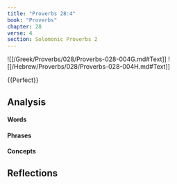 ```yaml
---
title: "Proverbs 28:4"
book: "Proverbs"
chapter: 28
verse: 4
section: Solomonic Proverbs 2
---
```

![[/Greek/Proverbs/028/Proverbs-028-004G.md#Text]]
![[/Hebrew/Proverbs/028/Proverbs-028-004H.md#Text]]

{{Perfect}}

## Analysis

#### Words

#### Phrases

#### Concepts

## Reflections
